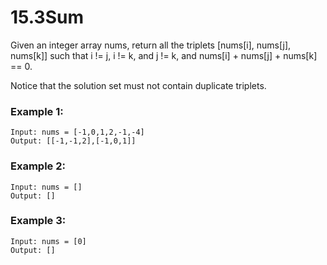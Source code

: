 # 15.3Sum 
Given an integer array nums, return all the triplets [nums[i], nums[j], nums[k]] such that i != j, i != k, and j != k, and nums[i] + nums[j] + nums[k] == 0.

Notice that the solution set must not contain duplicate triplets.

### Example 1:
``` 
Input: nums = [-1,0,1,2,-1,-4]
Output: [[-1,-1,2],[-1,0,1]]
```
### Example 2:
``` 
Input: nums = []
Output: []
```
### Example 3:
``` 
Input: nums = [0]
Output: []
```